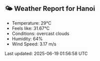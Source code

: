<!-- WEATHER-START -->
## 🌤 Weather Report for Hanoi

- Temperature: 29°C
- Feels like: 31.67°C
- Conditions: overcast clouds
- Humidity: 64%
- Wind Speed: 3.17 m/s

Last updated: 2025-06-19 01:56:58 UTC
<!-- WEATHER-END -->
